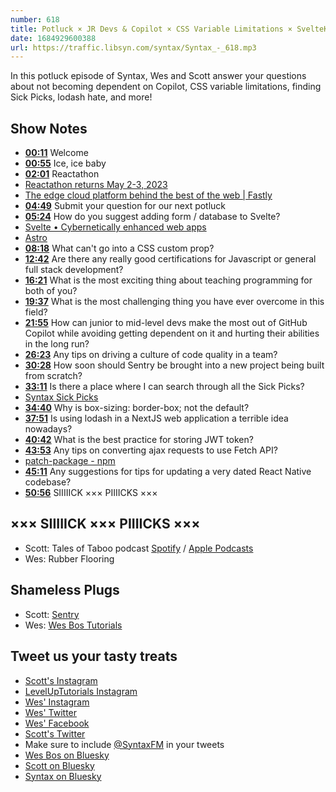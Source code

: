 ```yaml
---
number: 618
title: Potluck × JR Devs & Copilot × CSS Variable Limitations × SvelteKit
date: 1684929600388
url: https://traffic.libsyn.com/syntax/Syntax_-_618.mp3
---
```


In this potluck episode of Syntax, Wes and Scott answer your questions about not becoming dependent on Copilot, CSS variable limitations, finding Sick Picks, lodash hate, and more!

## Show Notes

* **[00:11](#t=00:11)** Welcome
* **[00:55](#t=00:55)** Ice, ice baby
* **[02:01](#t=02:01)** Reactathon
* [Reactathon returns May 2-3, 2023](https://www.reactathon.com/)
* [The edge cloud platform behind the best of the web | Fastly](https://www.fastly.com/)
* **[04:49](#t=04:49)** Submit your question for our next potluck
* **[05:24](#t=05:24)** How do you suggest adding form / database to Svelte?
* [Svelte • Cybernetically enhanced web apps](https://svelte.dev/)
* [Astro](https://astro.build/)
* **[08:18](#t=08:18)** What can't go into a CSS custom prop?
* **[12:42](#t=12:42)** Are there any really good certifications for Javascript or general full stack development?
* **[16:21](#t=16:21)** What is the most exciting thing about teaching programming for both of you?
* **[19:37](#t=19:37)** What is the most challenging thing you have ever overcome in this field?
* **[21:55](#t=21:55)** How can junior to mid-level devs make the most out of GitHub Copilot while avoiding getting dependent on it and hurting their abilities in the long run?
* **[26:23](#t=26:23)** Any tips on driving a culture of code quality in a team?
* **[30:28](#t=30:28)** How soon should Sentry be brought into a new project being built from scratch?
* **[33:11](#t=33:11)** Is there a place where I can search through all the Sick Picks?
* [Syntax Sick Picks](https://syntax.fm/sickpicks)
* **[34:40](#t=34:40)** Why is box-sizing: border-box; not the default?
* **[37:51](#t=37:51)** Is using lodash in a NextJS web application a terrible idea nowadays?
* **[40:42](#t=40:42)** What is the best practice for storing JWT token?
* **[43:53](#t=43:53)** Any tips on converting ajax requests to use Fetch API?
* [patch-package - npm](https://www.npmjs.com/package/patch-package)
* **[45:11](#t=45:11)** Any suggestions for tips for updating a very dated React Native codebase?
* **[50:56](#t=50:56)** SIIIIICK ××× PIIIICKS ×××

## ××× SIIIIICK ××× PIIIICKS ×××

* Scott: Tales of Taboo podcast [Spotify](https://open.spotify.com/show/0LdFA4R6OpPAun8MqLa6nF) / [Apple Podcasts](https://podcasts.apple.com/us/podcast/tales-of-taboo/id1457365096)
* Wes: Rubber Flooring

## Shameless Plugs

* Scott: [Sentry](https://sentry.io)
* Wes: [Wes Bos Tutorials](https://wesbos.com/courses)

## Tweet us your tasty treats

* [Scott's Instagram](https://www.instagram.com/stolinski/)
* [LevelUpTutorials Instagram](https://www.instagram.com/LevelUpTutorials/)
* [Wes' Instagram](https://www.instagram.com/wesbos/)
* [Wes' Twitter](https://twitter.com/wesbos)
* [Wes' Facebook](https://www.facebook.com/wesbos.developer)
* [Scott's Twitter](https://twitter.com/stolinski)
* Make sure to include [@SyntaxFM](https://twitter.com/SyntaxFM) in your tweets
* [Wes Bos on Bluesky](https://bsky.app/profile/syntax.fm/wesbos.com)
* [Scott on Bluesky](https://bsky.app/profile/tolin.ski)
* [Syntax on Bluesky](https://bsky.app/profile/syntax.fm)
